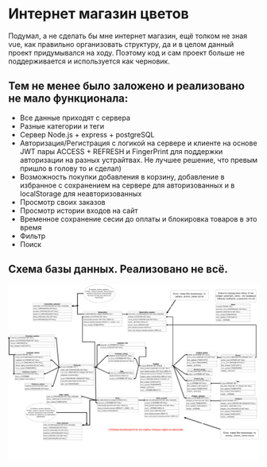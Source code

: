 # Интернет магазин цветов
 Подумал, а не сделать бы мне интернет магазин, ещё толком не зная vue, как правильно организовать структуру, да и в целом данный проект придумывался на ходу. Поэтому код и сам проект больше не поддерживается и используется как черновик.
 ## Тем не менее было заложено и реализовано не мало функционала: 
   * Все данные приходят с сервера
   * Разные категории и теги
   * Сервер Node.js + express + postgreSQL
   * Авторизация/Регистрация с логикой на сервере и клиенте на основе JWT пары ACCESS + REFRESH и FingerPrint для поддержки авторизации на разных устрайтвах. Не лучшее решение, что превым пришло в голову то и сделал) 
   * Возможность покупки добавления в корзину, добавление в избранное с сохранением на сервере для авторизованных и в localStorage для неавторизованных
   * Просмотр своих заказов
   * Просмотр истории входов на сайт
   * Временное сохранение сесии до оплаты и блокировка товаров в это время
   * Фильтр
   * Поиск

## Схема базы данных. Реализовано не всё. 
![](Диаграмма.png)